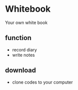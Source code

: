 # Whitebook
  Your own white book
## function
- record diary
- write notes
## download
- clone codes to your computer
